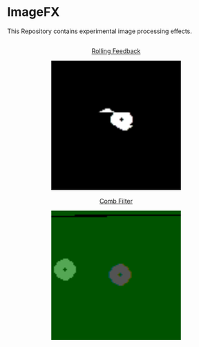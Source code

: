 # ImageFX
This Repository contains experimental image processing effects. 
##
<p align="center">  
  <a href="https://github.com/zeloe/ImageFX/blob/main/01_RollingFeedback/DESC.md" style="text-align:center">Rolling Feedback</a>
  </center> </p>


<p align="center">
<img src="/01_RollingFeedback/Renders/rolling_feedback.gif" width=300 height=300 loop=infinite>
</p >


<p align="center">  
  <a href="https://github.com/zeloe/ImageFX/blob/main/02_CombFilter/DESC.md" style="text-align:center">Comb Filter</a>
  </center> </p>


<p align="center">
<img src="/02_CombFilter/Renders/image_comb_filter.gif" width=300 height=300 loop=infinite>
</p >

